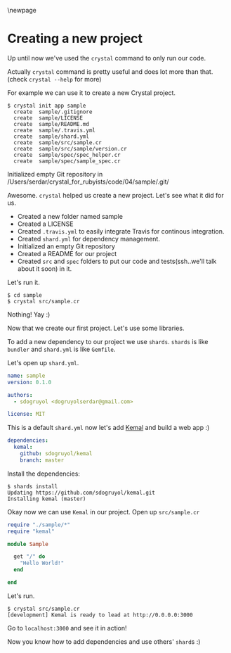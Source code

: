 \newpage

# Creating a new project


Up until now we've used the `crystal` command to only run our code.

Actually `crystal` command is pretty useful and does lot more than that. (check `crystal --help` for more)

For example we can use it to create a new Crystal project.

    $ crystal init app sample
      create  sample/.gitignore
      create  sample/LICENSE
      create  sample/README.md
      create  sample/.travis.yml
      create  sample/shard.yml
      create  sample/src/sample.cr
      create  sample/src/sample/version.cr
      create  sample/spec/spec_helper.cr
      create  sample/spec/sample_spec.cr
Initialized empty Git repository in
/Users/serdar/crystal_for_rubyists/code/04/sample/.git/

Awesome. `crystal` helped us create a new project. Let's see what it did for us.

  - Created a new folder named sample
  - Created a LICENSE
  - Created `.travis.yml` to easily integrate Travis for continous integration.
  - Created `shard.yml` for dependency management.
  - Initialized an empty Git repository
  - Created a README for our project
  - Created `src` and `spec` folders to put our code and tests(ssh..we'll talk about it soon) in it.

Let's run it.

    $ cd sample
    $ crystal src/sample.cr

Nothing! Yay :)

Now that we create our first project. Let's use some libraries.

To add a new dependency to our project we use `shards`. `shards` is like `bundler` and `shard.yml` is like `Gemfile`.

Let's open up `shard.yml`.

```yaml
name: sample
version: 0.1.0

authors:
  - sdogruyol <dogruyolserdar@gmail.com>

license: MIT
```

This is a default `shard.yml` now let's add [Kemal](https://github.com/sdogruyol/kemal) and build a web app :)

```yaml
dependencies:
  kemal:
    github: sdogruyol/kemal
    branch: master
```

Install the dependencies:

    $ shards install
    Updating https://github.com/sdogruyol/kemal.git
    Installing kemal (master)

Okay now we can use `Kemal` in our project. Open up `src/sample.cr`

```ruby
require "./sample/*"
require "kemal"

module Sample

  get "/" do
    "Hello World!"
  end

end
```

Let's run.

    $ crystal src/sample.cr
    [development] Kemal is ready to lead at http://0.0.0.0:3000

Go to `localhost:3000` and see it in action!

Now you know how to add dependencies and use others' `shard`s :)
